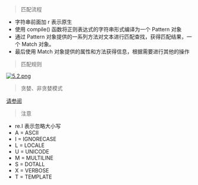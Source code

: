 > 匹配流程

- 字符串前面加 r 表示原生
- 使用 compile() 函数将正则表达式的字符串形式编译为一个 Pattern 对象
- 通过 Pattern 对象提供的一系列方法对文本进行匹配查找，获得匹配结果，一个 Match 对象。
- 最后使用 Match 对象提供的属性和方法获得信息，根据需要进行其他的操作

> 匹配规则

[![5.2.png](https://i.loli.net/2019/06/20/5d0b2066063bf98751.png)](https://i.loli.net/2019/06/20/5d0b2066063bf98751.png)


> 贪婪、非贪婪模式

[请参阅](https://blog.csdn.net/lxcnn/article/details/4756030)

> 注意

- re.I 表示忽略大小写
- A = ASCII
- I = IGNORECASE
- L = LOCALE
- U = UNICODE
- M = MULTILINE
- S = DOTALL
- X = VERBOSE
- T = TEMPLATE